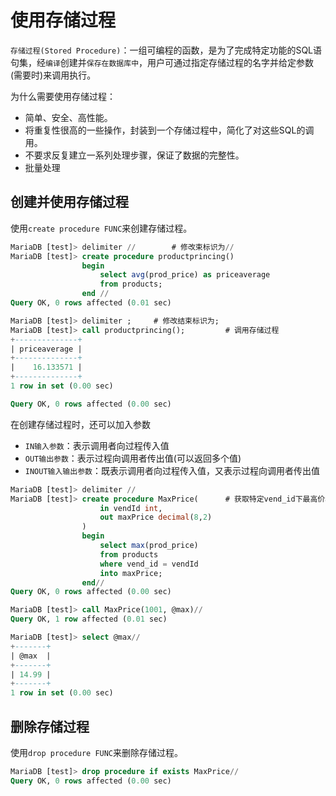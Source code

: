 # 使用存储过程

`存储过程(Stored Procedure)`：一组可编程的函数，是为了完成特定功能的SQL语句集，经`编译`创建并`保存在数据库中`，用户可通过指定存储过程的名字并给定参数(需要时)来调用执行。

为什么需要使用存储过程：

- 简单、安全、高性能。
- 将重复性很高的一些操作，封装到一个存储过程中，简化了对这些SQL的调用。
- 不要求反复建立一系列处理步骤，保证了数据的完整性。
- 批量处理

## 创建并使用存储过程

使用`create procedure FUNC`来创建存储过程。

```sql
MariaDB [test]> delimiter //        # 修改束标识为//
MariaDB [test]> create procedure productprincing()
                begin
                    select avg(prod_price) as priceaverage
                    from products;
                end //
Query OK, 0 rows affected (0.01 sec)

MariaDB [test]> delimiter ;     # 修改结束标识为;
MariaDB [test]> call productprincing();         # 调用存储过程
+--------------+
| priceaverage |
+--------------+
|    16.133571 |
+--------------+
1 row in set (0.00 sec)

Query OK, 0 rows affected (0.00 sec)
```

在创建存储过程时，还可以加入参数

- `IN输入参数`：表示调用者向过程传入值
- `OUT输出参数`：表示过程向调用者传出值(可以返回多个值)
- `INOUT输入输出参数`：既表示调用者向过程传入值，又表示过程向调用者传出值

```sql
MariaDB [test]> delimiter //
MariaDB [test]> create procedure MaxPrice(      # 获取特定vend_id下最高价格
                    in vendId int,
                    out maxPrice decimal(8,2)
                )
                begin
                    select max(prod_price)
                    from products
                    where vend_id = vendId
                    into maxPrice;
                end//
Query OK, 0 rows affected (0.00 sec)

MariaDB [test]> call MaxPrice(1001, @max)//
Query OK, 1 row affected (0.01 sec)

MariaDB [test]> select @max//
+-------+
| @max  |
+-------+
| 14.99 |
+-------+
1 row in set (0.00 sec)
```

## 删除存储过程

使用`drop procedure FUNC`来删除存储过程。

```sql
MariaDB [test]> drop procedure if exists MaxPrice//
Query OK, 0 rows affected (0.00 sec)
```